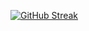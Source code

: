 [![GitHub Streak](https://streak-stats.demolab.com?user=rmdashrfv&theme=react)](https://git.io/streak-stats)
